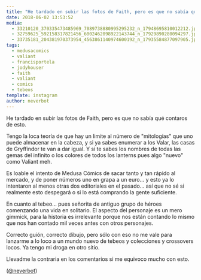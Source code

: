 ```yaml
---
title: "He tardado en subir las fotos de Faith, pero es que no sabía qué contaros de esto"
date: 2018-06-02 13:53:52
media: 
  - 33210120_370335473485969_7089738880995295232_n_17948695810012212.jpg
  - 32759625_592158317821456_6002462098922143744_n_17929890280094297.jpg
  - 33735181_204381970373954_4563861140974600192_n_17935584877097905.jpg
tags: 
  - medusacomics
  - valiant
  - francisportela
  - jodyhouser
  - faith
  - valiant
  - comics
  - tebeos
template: instagram
author: neverbot
---
```


He tardado en subir las fotos de Faith, pero es que no sabía qué contaros de esto.


Tengo la loca teoría de que hay un limite al número de "mitologías" que uno puede almacenar en la cabeza, y si ya sabes enumerar a los Valar, las casas de Gryffindor te van a dar igual. Y si te sabes los nombres de todas las gemas del infinito o los colores de todos los lanterns pues algo "nuevo" como Valiant meh.


Es loable el intento de Medusa Cómics de sacar tanto y tan rápido al mercado, y de poner números uno en grapa a un euro... y esto ya lo intentaron al menos otras dos editoriales en el pasado... así que no sé si realmente esto despegará o si lo está comprando la gente suficiente.


En cuanto al tebeo... pues señorita de antiguo grupo de héroes comenzando una vida en solitario. El aspecto del personaje es un mero gimmick, para la historia es irrelevante porque nos están contando lo mismo que nos han contado mil veces antes con otros personajes.


Correcto guión, correcto dibujo, pero sólo con eso no me vale para lanzarme a lo loco a un mundo nuevo de tebeos y colecciones y crossovers locos. Ya tengo mi droga en otro sitio.


Llevadme la contraria en los comentarios si me equivoco mucho con esto.


([@neverbot](https://instagram.com/neverbot))
